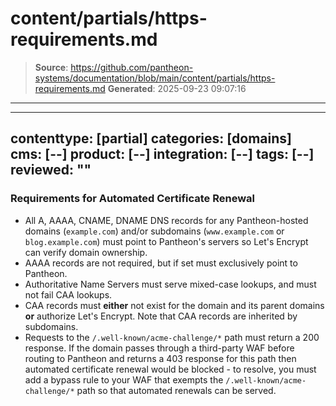 # content/partials/https-requirements.md

> **Source**: https://github.com/pantheon-systems/documentation/blob/main/content/partials/https-requirements.md
> **Generated**: 2025-09-23 09:07:16

---

---
contenttype: [partial]
categories: [domains]
cms: [--]
product: [--]
integration: [--]
tags: [--]
reviewed: ""
---

### Requirements for Automated Certificate Renewal
 - All A, AAAA, CNAME, DNAME DNS records for any Pantheon-hosted domains (`example.com`) and/or subdomains (`www.example.com` or `blog.example.com`) must point to Pantheon's servers so Let's Encrypt can verify domain ownership.
 - AAAA records are not required, but if set must exclusively point to Pantheon.
 - Authoritative Name Servers must serve mixed-case lookups, and must not fail CAA lookups.
 - CAA records must **either** not exist for the domain and its parent domains **or** authorize Let's Encrypt. Note that CAA records are inherited by subdomains.
 - Requests to the `/.well-known/acme-challenge/*` path must return a 200 response. If the domain passes through a third-party WAF before routing to Pantheon and returns a 403 response for this path then automated certificate renewal would be blocked - to resolve, you must add a bypass rule to your WAF that exempts the `/.well-known/acme-challenge/*` path so that automated renewals can be served. 


